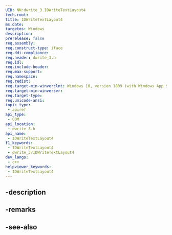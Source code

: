 ```yaml
---
UID: NN:dwrite_3.IDWriteTextLayout4
tech.root: 
title: IDWriteTextLayout4
ms.date: 
targetos: Windows
description: 
prerelease: false
req.assembly: 
req.construct-type: iface
req.ddi-compliance: 
req.header: dwrite_3.h
req.idl: 
req.include-header: 
req.max-support: 
req.namespace: 
req.redist: 
req.target-min-winverclnt: Windows 10, version 1809 (with Windows App SDK 0.5 or later)
req.target-min-winversvr: 
req.target-type: 
req.unicode-ansi: 
topic_type:
 - apiref
api_type:
 - COM
api_location:
 - dwrite_3.h
api_name:
 - IDWriteTextLayout4
f1_keywords:
 - IDWriteTextLayout4
 - dwrite_3/IDWriteTextLayout4
dev_langs:
 - c++
helpviewer_keywords:
 - IDWriteTextLayout4
---
```


## -description

## -remarks

## -see-also

